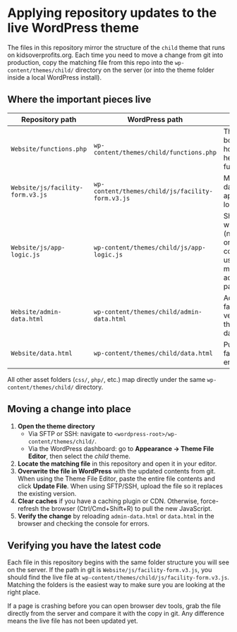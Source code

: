 # Applying repository updates to the live WordPress theme

The files in this repository mirror the structure of the `child` theme that runs on kidsoverprofits.org. Each time you need to move a change from git into production, copy the matching file from this repo into the `wp-content/themes/child/` directory on the server (or into the theme folder inside a local WordPress install).

## Where the important pieces live

| Repository path | WordPress path | Notes |
| --- | --- | --- |
| `Website/functions.php` | `wp-content/themes/child/functions.php` | Theme bootstrap, hooks, and helper functions. |
| `Website/js/facility-form.v3.js` | `wp-content/themes/child/js/facility-form.v3.js` | Main facility data entry application logic. |
| `Website/js/app-logic.js` | `wp-content/themes/child/js/app-logic.js` | Shared widgets (notes, organizer, collapsibles) used by multiple admin pages. |
| `Website/admin-data.html` | `wp-content/themes/child/admin-data.html` | Admin-facing version of the facility data tool. |
| `Website/data.html` | `wp-content/themes/child/data.html` | Public-facing data entry page. |

All other asset folders (`css/`, `php/`, etc.) map directly under the same `wp-content/themes/child/` directory.

## Moving a change into place

1. **Open the theme directory**
   * Via SFTP or SSH: navigate to `<wordpress-root>/wp-content/themes/child/`.
   * Via the WordPress dashboard: go to **Appearance → Theme File Editor**, then select the *child* theme.
2. **Locate the matching file** in this repository and open it in your editor.
3. **Overwrite the file in WordPress** with the updated contents from git. When using the Theme File Editor, paste the entire file contents and click **Update File**. When using SFTP/SSH, upload the file so it replaces the existing version.
4. **Clear caches** if you have a caching plugin or CDN. Otherwise, force-refresh the browser (Ctrl/Cmd+Shift+R) to pull the new JavaScript.
5. **Verify the change** by reloading `admin-data.html` or `data.html` in the browser and checking the console for errors.

## Verifying you have the latest code

Each file in this repository begins with the same folder structure you will see on the server. If the path in git is `Website/js/facility-form.v3.js`, you should find the live file at `wp-content/themes/child/js/facility-form.v3.js`. Matching the folders is the easiest way to make sure you are looking at the right place.

If a page is crashing before you can open browser dev tools, grab the file directly from the server and compare it with the copy in git. Any difference means the live file has not been updated yet.
